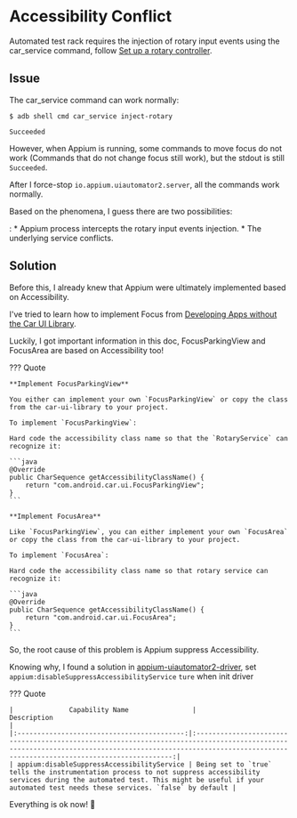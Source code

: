 # Accessibility Conflict

Automated test rack requires the injection of rotary input events using the car_service command, follow [Set up a rotary controller](https://source.android.com/docs/automotive/hmi/rotary_controller/app_developers?hl=en).

## Issue

The car_service command can work normally:

<!-- termynal -->

```
$ adb shell cmd car_service inject-rotary

Succeeded
```

However, when Appium is running, some commands to move focus do not work 
(Commands that do not change focus still work), but the stdout is still `Succeeded`.

After I force-stop `io.appium.uiautomator2.server`, all the commands work normally.  

Based on the phenomena, I guess there are two possibilities:

:   * Appium process intercepts the rotary input events injection.
    * The underlying service conflicts.

## Solution

Before this, I already knew that Appium were ultimately implemented based on Accessibility.  

I've tried to learn how to implement Focus from [Developing Apps without the Car UI Library](https://source.android.google.cn/docs/automotive/hmi/rotary_controller/app_developers_no_carui).

Luckily, I got important information in this doc, FocusParkingView and FocusArea are based on Accessibility too!

??? Quote
    
    **Implement FocusParkingView**

    You either can implement your own `FocusParkingView` or copy the class from the car-ui-library to your project.
    
    To implement `FocusParkingView`:
    
    Hard code the accessibility class name so that the `RotaryService` can recognize it:
    
    ```java
    @Override
    public CharSequence getAccessibilityClassName() {
        return "com.android.car.ui.FocusParkingView";
    }
    ```
    
    **Implement FocusArea**

    Like `FocusParkingView`, you can either implement your own `FocusArea` or copy the class from the car-ui-library to your project.
    
    To implement `FocusArea`:
    
    Hard code the accessibility class name so that rotary service can recognize it:

    ```java
    @Override
    public CharSequence getAccessibilityClassName() {
        return "com.android.car.ui.FocusArea";
    }
    ```

So, the root cause of this problem is Appium suppress Accessibility.  

Knowing why, I found a solution in [appium-uiautomator2-driver](https://github.com/appium/appium-uiautomator2-driver), set `appium:disableSuppressAccessibilityService` `ture` when init driver  

??? Quote

    |              Capability Name	              |                                                                                                 Description                                                                                                  |
    |:------------------------------------------:|:------------------------------------------------------------------------------------------------------------------------------------------------------------------------------------------------------------:|
    | appium:disableSuppressAccessibilityService | Being set to `true` tells the instrumentation process to not suppress accessibility services during the automated test. This might be useful if your automated test needs these services. `false` by default |

Everything is ok now! 🎉
